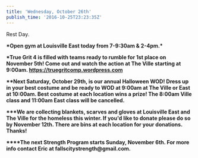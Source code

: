 ```yaml
---
title: 'Wednesday, October 26th'
publish_time: '2016-10-25T23:23:35Z'
---
```


Rest Day.

**\*Open gym at Louisville East today from 7-9:30am & 2-4pm.\***

**\*True Grit 4 is filled with teams ready to rumble for 1st place on
November 5th! Come out and watch the action at The Ville starting at
9:00am. <https://truegritcomp.wordpress.com>**

**\*\*Next Saturday, October 29th, is our annual Halloween WOD! Dress up
in your best costume and be ready to WOD at 9:00am at The Ville or East
at 10:00am. Best costume at each location wins a prize! The 8:00am Ville
class and 11:00am East class will be cancelled.**

**\*\*\*We are collecting blankets, scarves and gloves at Louisville
East and The Ville for the homeless this winter. If you'd like to donate
please do so by November 12th. There are bins at each location for your
donations. Thanks!**

**\*\*\*\*The next Strength Program starts Sunday, November 6th. For
more info contact Eric at fallscitystrength\@gmail.com.**

